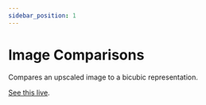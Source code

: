 ```yaml
---
sidebar_position: 1
---
```

# Image Comparisons

Compares an upscaled image to a bicubic representation.

[See this live](https://githubbox.com/thekevinscott/upscalerjs/tree/main/examples/comparisons).
